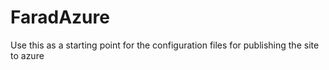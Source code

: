 # FaradAzure

Use this as a starting point for the configuration files for publishing the site to azure
